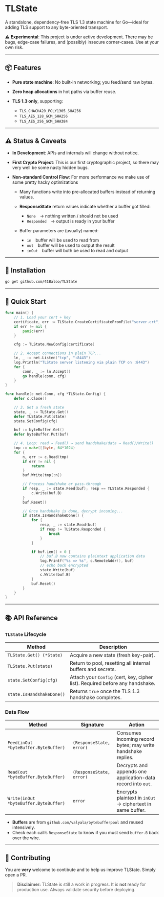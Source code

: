 # TLState

A standalone, dependency-free TLS 1.3 state machine for Go—ideal for adding TLS support to any byte-oriented transport.

⚠️ **Experimental**: This project is under active development. There may be bugs, edge-case failures, and (possibly) insecure corner-cases. Use at your own risk.

---

## 📦 Features

* **Pure state machine**: No built-in networking; you feed/send raw bytes.
* **Zero heap allocations** in hot paths via buffer reuse.
* **TLS 1.3 only**, supporting:

  * `TLS_CHACHA20_POLY1305_SHA256`
  * `TLS_AES_128_GCM_SHA256`
  * `TLS_AES_256_GCM_SHA384`

---

## ⚠️ Status & Caveats

* **In Development**: APIs and internals will change without notice.
* **First Crypto Project**: This is our first cryptographic project, so there may very well be some nasty hidden bugs.
* **Non-standard Control Flow**: For more performance we make use of some pretty hacky optimizations

  * Many functions write into pre-allocated buffers instead of returning values.
  * **ResponseState** return values indicate whether a buffer got filled:

    * `None` → nothing written / should not be used
    * `Responded` → output is ready in your buffer
  * Buffer parameters are (usually) named:

    * `in` buffer will be used to read from
    * `out` buffer will be used to output the result
    * `inOut` buffer will both be used to read and output

---

## 🔧 Installation

```bash
go get github.com/41Baloo/TLState
```

---

## 🚀 Quick Start

```go
func main() {
	// 1. Load your cert + key
	certificate, err := TLState.CreateCertificateFromFile("server.crt", "server.key")
	if err != nil {
		panic(err)
	}

	cfg := TLState.NewConfig(certificate)

	// 2. Accept connections in plain TCP...
	ln, _ := net.Listen("tcp", ":8443")
	log.Println("TLState server listening via plain TCP on :8443")
	for {
		conn, _ := ln.Accept()
		go handle(conn, cfg)
	}
}

func handle(c net.Conn, cfg *TLState.Config) {
	defer c.Close()

	// 3. Get a fresh state
	state, _ := TLState.Get()
	defer TLState.Put(state)
	state.SetConfig(cfg)

	buf := byteBuffer.Get()
	defer byteBuffer.Put(buf)

	// 4. Loop: read → Feed() → send handshake/data → Read()/Write()
	tmp := make([]byte, 64*1024)
	for {
		n, err := c.Read(tmp)
		if err != nil {
			return
		}
		buf.Write(tmp[:n])

		// Process handshake or pass-through
		if resp, _ := state.Feed(buf); resp == TLState.Responded {
			c.Write(buf.B)
		}
		buf.Reset()

		// Once handshake is done, decrypt incoming...
		if state.IsHandshakeDone() {
			for {
				resp, _ := state.Read(buf)
				if resp != TLState.Responded {
					break
				}
			}

			if buf.Len() > 0 {
				// buf.B now contains plaintext application data
				log.Printf("%s => %s", c.RemoteAddr(), buf)
				// echo back encrypted
				state.Write(buf)
				c.Write(buf.B)
			}
			buf.Reset()
		}
	}
}
```

---

## 📚 API Reference

### `TLState` Lifecycle

| Method                    | Description                                                                   |
| ------------------------- | ----------------------------------------------------------------------------- |
| `TLState.Get() (*State)`  | Acquire a new state (fresh key-pair).                                         |
| `TLState.Put(state)`      | Return to pool, resetting all internal buffers and secrets.                   |
| `state.SetConfig(cfg)`    | Attach your `Config` (cert, key, cipher list). Required before any handshake. |
| `state.IsHandshakeDone()` | Returns `true` once the TLS 1.3 handshake completes.                          |

### Data Flow

| Method                                | Signature                | Action                                                      |
| ------------------------------------- | ------------------------ | ----------------------------------------------------------- |
| `Feed(inOut *byteBuffer.ByteBuffer)`     | `(ResponseState, error)` | Consumes incoming record bytes; may write handshake replies. |
| `Read(out *byteBuffer.ByteBuffer)`    | `(ResponseState, error)` | Decrypts and appends one application-data record into `out`.             |
| `Write(inOut *byteBuffer.ByteBuffer)` | `error`                  | Encrypts plaintext in `inOut` → ciphertext in same buffer.   |

* **Buffers** are from `github.com/valyala/bytebufferpool` and reused intensively.
* Check each call’s `ResponseState` to know if you must send `buffer.B` back over the wire.

---

## 📝 Contributing

You are **very** welcome to contibute and to help us improve TLState. Simply open a PR.


> **Disclaimer:** TLState is still a work in progress. It is **not** ready for production use. Always validate security before deploying.
